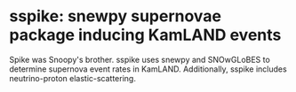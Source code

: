 # sspike: snewpy supernovae package inducing KamLAND events

Spike was Snoopy's brother.  sspike uses snewpy and SNOwGLoBES to determine supernova event rates in KamLAND.  Additionally, sspike includes neutrino-proton elastic-scattering.
